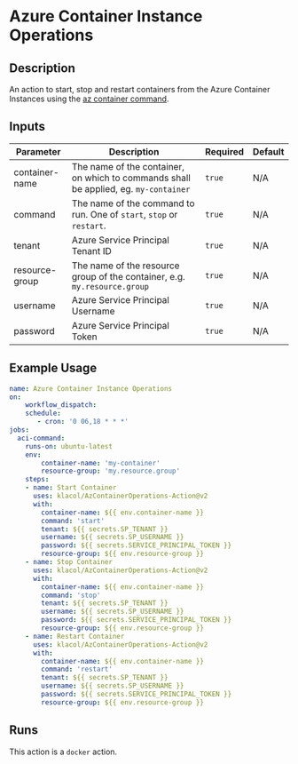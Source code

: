 # Azure Container Instance Operations
## Description

An action to start, stop and restart containers from the Azure Container Instances using the [az container command](https://docs.microsoft.com/de-de/cli/azure/container?view=azure-cli-latest).

## Inputs

| Parameter | Description | Required | Default |
| - | - | - | - |
| container-name | The name of the container, on which to commands shall be applied, eg. `my-container` | `true` | N/A |
| command | The name of the command to run. One of `start`, `stop` or `restart`.  | `true` | N/A |
| tenant | Azure Service Principal Tenant ID | `true` | N/A |
| resource-group | The name of the resource group of the container, e.g. `my.resource.group` | `true`  | N/A  |
| username | Azure Service Principal Username | `true` | N/A |
| password | Azure Service Principal Token | `true` | N/A |



## Example Usage

```yaml
name: Azure Container Instance Operations
on: 
    workflow_dispatch: 
    schedule:
       - cron: '0 06,18 * * *'
jobs:
  aci-command:
    runs-on: ubuntu-latest
    env:
        container-name: 'my-container' 
        resource-group: 'my.resource.group'
    steps:
    - name: Start Container
      uses: klacol/AzContainerOperations-Action@v2
      with:
        container-name: ${{ env.container-name }}
        command: 'start'
        tenant: ${{ secrets.SP_TENANT }}
        username: ${{ secrets.SP_USERNAME }}
        password: ${{ secrets.SERVICE_PRINCIPAL_TOKEN }}
        resource-group: ${{ env.resource-group }}
    - name: Stop Container
      uses: klacol/AzContainerOperations-Action@v2
      with:
        container-name: ${{ env.container-name }}
        command: 'stop'
        tenant: ${{ secrets.SP_TENANT }}
        username: ${{ secrets.SP_USERNAME }}
        password: ${{ secrets.SERVICE_PRINCIPAL_TOKEN }}
        resource-group: ${{ env.resource-group }}
    - name: Restart Container
      uses: klacol/AzContainerOperations-Action@v2
      with:
        container-name: ${{ env.container-name }}
        command: 'restart'
        tenant: ${{ secrets.SP_TENANT }}
        username: ${{ secrets.SP_USERNAME }}
        password: ${{ secrets.SERVICE_PRINCIPAL_TOKEN }}
        resource-group: ${{ env.resource-group }}

```

## Runs

This action is a `docker` action.
